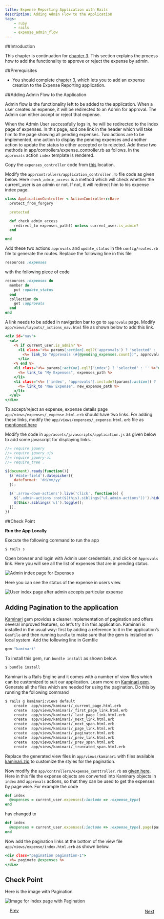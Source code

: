 ```yaml
---
title: Expense Reporting Application with Rails
description: Adding Admin Flow to the Application
tags:
    - ruby
    - rails
    - expense_admin_flow
---
```


##Introduction

This chapter is continuation for [chapter 3](/frameworks/ruby/rails-tutorial/mongodb-docs/rails-expense-user-flow.html). This section explains the process how to add the functionality to approve or reject the expense by admin.

##Prerequisites

+ You should complete [chapter 3](/frameworks/ruby/rails-tutorial/mongodb-docs/rails-expense-user-flow.html), which lets you to add an expense creation to the Expense Reporting application.

##Adding Admin Flow to the Application

Admin flow is the functionality left to be added to the application. When a user creates an expense, it will be redirected to an Admin for approval. The Admin can either accept or reject that expense.

When the Admin User successfully logs in, he will be redirected to the index page of expenses. In this page, add one link in the header which will take him to the page showing all pending expenses. Two actions are to be implemented, one action to display the pending expenses and another action to update the status to either accepted or to rejected. Add these two methods in app/controllers/expense_controller.rb as follows. In the `approvals` action `index` template is rendered.

Copy the `expenses_controller` code from [this](/frameworks/ruby/rails-tutorial/code/chapter-4/controller-files.html#content-for-expense-controller) location.

Modify the `app/controllers/application_controller.rb` file code as given below. Here `check_admin_access` is a method which will check whether the current_user is an admin or not. If not, it will redirect him to his expense index page.

```ruby
class ApplicationController < ActionController::Base
  protect_from_forgery

  protected

  def check_admin_access
    redirect_to expenses_path() unless current_user.is_admin?
  end

end
```

Add these two actions `approvals` and `update_status` in the `config/routes.rb` file to generate the routes. Replace the following line in this file

```ruby
resources :expenses
```
with the following piece of code

```ruby
resources :expenses do
  member do
    put :update_status
  end
  collection do
    get :approvals
  end
end
```

A link needs to be added in navigation bar to go to `approvals` page. Modify `app/views/layouts/_actions_nav.html` file as shown below to add this link.

```rhtml
<div id="nav">
  <ul>
    <% if current_user.is_admin? %>
      <li class="<%= params[:action].eql?('approvals') ? 'selected' : '' %>">
        <%= link_to "Approvals (#{@pending_expenses.count})", approvals_expenses_path() %>
      </li>
    <% end %>
    <li class="<%= params[:action].eql?('index') ? 'selected' : '' %>">
      <%= link_to "My Expenses", expenses_path %>
    </li>
    <li class="<%= ['index', 'approvals'].include?(params[:action]) ? '' : 'selected' %>">
      <%= link_to "New Expense", new_expense_path %>
    </li>
  </ul>
</div>
```

To accept/reject an expense, expense details page `app/views/expenses/_expense.html.erb` should have two links. For adding these links, modify the `app/views/expenses/_expense.html.erb` file as [mentioned here](/frameworks/ruby/rails-tutorial/code/chapter-4/view-files.html#code-for-expense-object)

Modify the code in `app/assets/javascripts/application.js` as given below to add some javascript for displaying links.

```js
//= require jquery
//= require jquery_ujs
//= require jquery-ui
//= require_tree .

$(document).ready(function(){
  $('#date-field').datepicker({
    dateFormat: 'dd/mm/yy'
  });

  $('.arrow-down-actions').live('click', function(e) {
    $('.admin-actions :not($(this).siblings("ul.admin-actions"))').hide();
    $(this).siblings('ul').toggle();
  });
})
```

##Check Point

**Run the App Locally**

Execute the following command to run the app

```bash
$ rails s
```

Open browser and login with Admin user credentials, and click on `Approvals` link. Here you will see all the list of expenses that are in pending status.

![Admin index page for Expenses](/images/rails-tutorial/admin-approval-page.png)

Here you can see the status of the expense in users view.

![User index page after admin accepts particular expense](/images/rails-tutorial/expenses-with-different-statuses.png)

## Adding Pagination to the application

[Kaminari](http://railscasts.com/episodes/254-pagination-with-kaminari) gem provides a cleaner implementation of pagination and offers several improved features, so let’s try it in this application. Kaminari is installed in the usual way: first by adding a reference to it in the application’s `Gemfile` and then running `bundle` to make sure that the gem is installed on local system. Add the following line in Gemfile

```ruby
gem "kaminari"
```

To install this gem, run `bundle install` as shown below.

```bash
$ bundle install
```

Kaminari is a Rails Engine and it comes with a number of view files which can be customized to suit our application. Learn more on [Kaminari gem](https://github.com/amatsuda/kaminari). Generate all the files which are needed for using the pagination. Do this by running the following command

```bash
$ rails g kaminari:views default
    create  app/views/kaminari/_current_page.html.erb
    create  app/views/kaminari/_first_page_link.html.erb
    create  app/views/kaminari/_last_page_link.html.erb
    create  app/views/kaminari/_next_link.html.erb
    create  app/views/kaminari/_next_span.html.erb
    create  app/views/kaminari/_page_link.html.erb
    create  app/views/kaminari/_paginator.html.erb
    create  app/views/kaminari/_prev_link.html.erb
    create  app/views/kaminari/_prev_span.html.erb
    create  app/views/kaminari/_truncated_span.html.erb
```

Replace the generated view files in `app/views/kaminari` with files available [kaminari.zip](/rails-code/kaminari.zip) to customize the styles for the pagination.

Now modify the `app/controllers/expense_conttroller.rb` as [given here](/frameworks/ruby/rails-tutorial/code/chapter-4/controller-files.html#content-for-expense-controller-with-pagination). Here in this file the expense objects are converted into Kaminary objects in `index` and `approvals` actions, so that they can be used to get the expenses by page wise. For example the code

```ruby
def index
  @expenses = current_user.expenses(:include => :expense_type)
end
```
has changed to

```ruby
def index
  @expenses = current_user.expenses(:include => :expense_type).page(params[:page]).per(10)
end
```

Now add the pagination links at the bottom of the view file `app/views/expense/index.html.erb` as shown below.

```rhtml
<div class="pagination pagination-1">
  <%= paginate @expenses %>
</div>
```

## Check Point

Here is the image with Pagination

![Image for Index page with Pagination](/images/rails-tutorial/index-with-pagination.png)

<a class="button-plain" style="padding: 3px 15px;" href="/frameworks/ruby/rails-tutorial/mongodb-docs/rails-expense-user-flow.html">Prev</a>  <a class="button-plain" style="padding: 3px 15px; float: right;" href="/frameworks/ruby/rails-tutorial/mongodb-docs/rails-hosting-application-with-vmc.html">Next</a>
